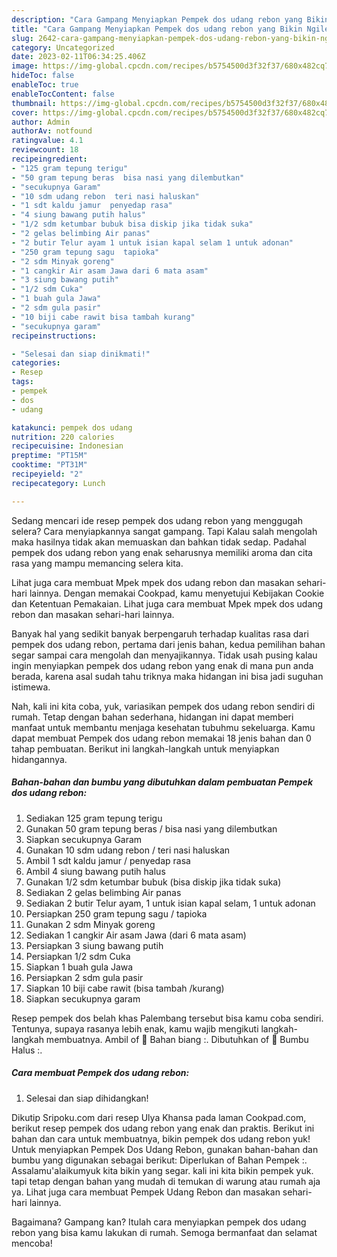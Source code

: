 ```yaml
---
description: "Cara Gampang Menyiapkan Pempek dos udang rebon yang Bikin Ngiler, Buat Buka Puasa Menggugah Selera"
title: "Cara Gampang Menyiapkan Pempek dos udang rebon yang Bikin Ngiler, Buat Buka Puasa Menggugah Selera"
slug: 2642-cara-gampang-menyiapkan-pempek-dos-udang-rebon-yang-bikin-ngiler-buat-buka-puasa-menggugah-selera
category: Uncategorized
date: 2023-02-11T06:34:25.406Z
image: https://img-global.cpcdn.com/recipes/b5754500d3f32f37/680x482cq70/pempek-dos-udang-rebon-foto-resep-utama.jpg
hideToc: false
enableToc: true
enableTocContent: false
thumbnail: https://img-global.cpcdn.com/recipes/b5754500d3f32f37/680x482cq70/pempek-dos-udang-rebon-foto-resep-utama.jpg
cover: https://img-global.cpcdn.com/recipes/b5754500d3f32f37/680x482cq70/pempek-dos-udang-rebon-foto-resep-utama.jpg
author: Admin
authorAv: notfound
ratingvalue: 4.1
reviewcount: 18
recipeingredient:
- "125 gram tepung terigu"
- "50 gram tepung beras  bisa nasi yang dilembutkan"
- "secukupnya Garam"
- "10 sdm udang rebon  teri nasi haluskan"
- "1 sdt kaldu jamur  penyedap rasa"
- "4 siung bawang putih halus"
- "1/2 sdm ketumbar bubuk bisa diskip jika tidak suka"
- "2 gelas belimbing Air panas"
- "2 butir Telur ayam 1 untuk isian kapal selam 1 untuk adonan"
- "250 gram tepung sagu  tapioka"
- "2 sdm Minyak goreng"
- "1 cangkir Air asam Jawa dari 6 mata asam"
- "3 siung bawang putih"
- "1/2 sdm Cuka"
- "1 buah gula Jawa"
- "2 sdm gula pasir"
- "10 biji cabe rawit bisa tambah kurang"
- "secukupnya garam"
recipeinstructions:

- "Selesai dan siap dinikmati!"
categories:
- Resep
tags:
- pempek
- dos
- udang

katakunci: pempek dos udang 
nutrition: 220 calories
recipecuisine: Indonesian
preptime: "PT15M"
cooktime: "PT31M"
recipeyield: "2"
recipecategory: Lunch

---
```



Sedang mencari ide resep pempek dos udang rebon yang menggugah selera? Cara menyiapkannya sangat gampang. Tapi Kalau salah mengolah maka hasilnya tidak akan memuaskan dan bahkan tidak sedap. Padahal pempek dos udang rebon yang enak seharusnya memiliki aroma dan cita rasa yang mampu memancing selera kita.


Lihat juga cara membuat Mpek mpek dos udang rebon dan masakan sehari-hari lainnya. Dengan memakai Cookpad, kamu menyetujui Kebijakan Cookie dan Ketentuan Pemakaian. Lihat juga cara membuat Mpek mpek dos udang rebon dan masakan sehari-hari lainnya.

Banyak hal yang sedikit banyak berpengaruh terhadap kualitas rasa dari pempek dos udang rebon, pertama dari jenis bahan, kedua pemilihan bahan segar sampai cara mengolah dan menyajikannya. Tidak usah pusing kalau ingin menyiapkan pempek dos udang rebon yang enak di mana pun anda berada, karena asal sudah tahu triknya maka hidangan ini bisa jadi suguhan istimewa.


Nah, kali ini kita coba, yuk, variasikan pempek dos udang rebon sendiri di rumah. Tetap dengan bahan sederhana, hidangan ini dapat memberi manfaat untuk membantu menjaga kesehatan tubuhmu sekeluarga. Kamu dapat membuat Pempek dos udang rebon memakai 18 jenis bahan dan 0 tahap pembuatan. Berikut ini langkah-langkah untuk menyiapkan hidangannya.

<!--inarticleads1-->

##### Bahan-bahan dan bumbu yang dibutuhkan dalam pembuatan Pempek dos udang rebon:

1. Sediakan 125 gram tepung terigu
1. Gunakan 50 gram tepung beras / bisa nasi yang dilembutkan
1. Siapkan secukupnya Garam
1. Gunakan 10 sdm udang rebon / teri nasi haluskan
1. Ambil 1 sdt kaldu jamur / penyedap rasa
1. Ambil 4 siung bawang putih halus
1. Gunakan 1/2 sdm ketumbar bubuk (bisa diskip jika tidak suka)
1. Sediakan 2 gelas belimbing Air panas
1. Sediakan 2 butir Telur ayam, 1 untuk isian kapal selam, 1 untuk adonan
1. Persiapkan 250 gram tepung sagu / tapioka
1. Gunakan 2 sdm Minyak goreng
1. Sediakan 1 cangkir Air asam Jawa (dari 6 mata asam)
1. Persiapkan 3 siung bawang putih
1. Persiapkan 1/2 sdm Cuka
1. Siapkan 1 buah gula Jawa
1. Persiapkan 2 sdm gula pasir
1. Siapkan 10 biji cabe rawit (bisa tambah /kurang)
1. Siapkan secukupnya garam


Resep pempek dos belah khas Palembang tersebut bisa kamu coba sendiri. Tentunya, supaya rasanya lebih enak, kamu wajib mengikuti langkah-langkah membuatnya. Ambil of 🌺 Bahan biang :. Dibutuhkan of 🌺 Bumbu Halus :. 

<!--inarticleads2-->

##### Cara membuat Pempek dos udang rebon:


1. Selesai dan siap dihidangkan!

Dikutip Sripoku.com dari resep Ulya Khansa pada laman Cookpad.com, berikut resep pempek dos udang rebon yang enak dan praktis. Berikut ini bahan dan cara untuk membuatnya, bikin pempek dos udang rebon yuk! Untuk menyiapkan Pempek Dos Udang Rebon, gunakan bahan-bahan dan bumbu yang digunakan sebagai berikut: Diperlukan of Bahan Pempek :. Assalamu&#39;alaikumyuk kita bikin yang segar. kali ini kita bikin pempek yuk. tapi tetap dengan bahan yang mudah di temukan di warung atau rumah aja ya. Lihat juga cara membuat Pempek Udang Rebon dan masakan sehari-hari lainnya. 

Bagaimana? Gampang kan? Itulah cara menyiapkan pempek dos udang rebon yang bisa kamu lakukan di rumah. Semoga bermanfaat dan selamat mencoba!
